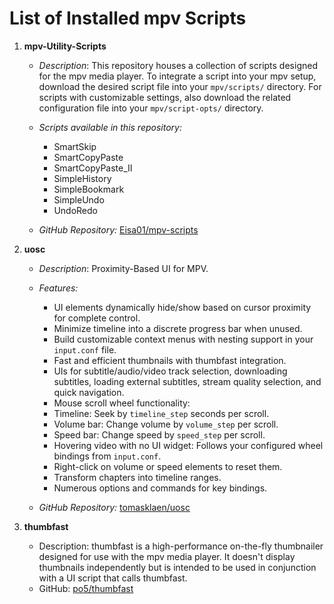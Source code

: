 # List of Installed mpv Scripts

1. **mpv-Utility-Scripts**
   - *Description*: This repository houses a collection of scripts designed for the mpv media player. To integrate a script into your mpv setup, download the desired script file into your `mpv/scripts/` directory. For scripts with customizable settings, also download the related configuration file into your `mpv/script-opts/` directory.

   - *Scripts available in this repository:*
     - SmartSkip
     - SmartCopyPaste
     - SmartCopyPaste_II
     - SimpleHistory
     - SimpleBookmark
     - SimpleUndo
     - UndoRedo

   - *GitHub Repository:* [Eisa01/mpv-scripts](https://github.com/Eisa01/mpv-scripts)


2. **uosc**
   - *Description*: Proximity-Based UI for MPV.

   - *Features:*
     - UI elements dynamically hide/show based on cursor proximity for complete control.
     - Minimize timeline into a discrete progress bar when unused.
     - Build customizable context menus with nesting support in your `input.conf` file.
     - Fast and efficient thumbnails with thumbfast integration.
     - UIs for subtitle/audio/video track selection, downloading subtitles, loading external subtitles, stream quality selection, and quick navigation.
     - Mouse scroll wheel functionality:
     - Timeline: Seek by `timeline_step` seconds per scroll.
     - Volume bar: Change volume by `volume_step` per scroll.
     - Speed bar: Change speed by `speed_step` per scroll.
     - Hovering video with no UI widget: Follows your configured wheel bindings from `input.conf`.
     - Right-click on volume or speed elements to reset them.
     - Transform chapters into timeline ranges.
     - Numerous options and commands for key bindings.

   - *GitHub Repository:* [tomasklaen/uosc](https://github.com/tomasklaen/uosc)

3. **thumbfast**
   - Description: thumbfast is a high-performance on-the-fly thumbnailer designed for use with the mpv media player. It doesn't display thumbnails independently but is intended to be used in conjunction with a UI script that calls thumbfast.
   - GitHub: [po5/thumbfast](https://github.com/po5/thumbfast)

